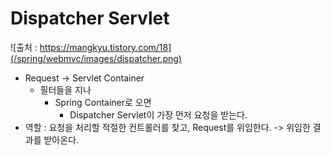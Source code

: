 # Dispatcher Servlet
![출처 : https://mangkyu.tistory.com/18](/spring/webmvc/images/dispatcher.png)
- Request -> Servlet Container
	- 필터들을 지나
		- Spring Container로 오면
			- Dispatcher Servlet이 가장 먼저 요청을 받는다.
- 역할 : 요청을 처리할 적절한 컨트롤러를 찾고, Request를 위임한다. -> 위임한 결과를 받아온다.
